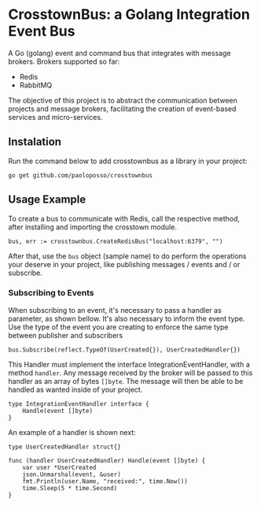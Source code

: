 # CrosstownBus: a Golang Integration Event Bus

A Go (golang) event and command bus that integrates with message brokers.
Brokers supported so far:
* Redis
* RabbitMQ

The objective of this project is to abstract the communication between projects and message brokers, facilitating the creation of event-based services and micro-services.

## Instalation
Run the command below to add crosstownbus as a library in your project:

```shell
go get github.com/paoloposso/crosstownbus
```

## Usage Example

To create a bus to communicate with Redis, call the respective method, after installing and importing the crosstown module.

```shell
bus, err := crosstownbus.CreateRedisBus("localhost:6379", "")
```

After that, use the `bus` object (sample name) to do perform the operations your deserve in your project, like publishing messages / events and / or subscribe.

### Subscribing to Events

When subscribing to an event, it's necessary to pass a handler as parameter, as shown bellow. It's also necessary to inform the event type. Use the type of the event you are creating to enforce the same type between publisher and subscribers 

```shell
bus.Subscribe(reflect.TypeOf(UserCreated{}), UserCreatedHandler{})
```

This Handler must implement the interface IntegrationEventHandler, with a method `handler`.
Any message received by the broker will be passed to this handler as an array of bytes `[]byte`.
The message will then be able to be handled as wanted inside of your project.

```shell
type IntegrationEventHandler interface {
	Handle(event []byte)
}
```

An example of a handler is shown next:
```shell
type UserCreatedHandler struct{}

func (handler UserCreatedHandler) Handle(event []byte) {
	var user *UserCreated
	json.Unmarshal(event, &user)
	fmt.Println(user.Name, "received:", time.Now())
	time.Sleep(5 * time.Second)
}
```